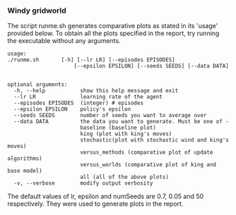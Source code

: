### Windy gridworld

The script runme.sh generates comparative plots as stated in its 'usage' provided below. To obtain all the plots specified in the report, try running the executable without any arguments.

```
usage: 
./runme.sh 		 [-h] [--lr LR] [--episodes EPISODES]
                 	 [--epsilon EPSILON] [--seeds SEEDS] [--data DATA]


optional arguments:
  -h, --help           show this help message and exit
  --lr LR              learning rate of the agent
  --episodes EPISODES  (integer) # episodes
  --epsilon EPSILON    policy's epsilon
  --seeds SEEDS        number of seeds you want to average over
  --data DATA          the data you want to generate. Must be one of -
                       baseline (baseline plot)
                       king (plot with king's moves)
                       stochastic(plot with stochastic wind and king's moves)
                       versus_methods (comparative plot of update algorithms)
                       versus_worlds (comparative plot of king and base model)
                       all (all of the above plots)
  -v, --verbose        modify output verbosity
``` 

The default values of lr, epsilon and numSeeds are 0.7, 0.05 and 50 respectively. They were used to generate plots in the report.

